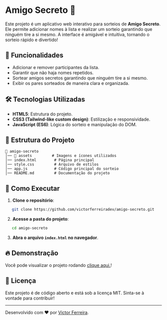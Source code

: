 # Amigo Secreto 🎁

Este projeto é um aplicativo web interativo para sorteios de **Amigo Secreto**. Ele permite adicionar nomes à lista e realizar um sorteio garantindo que ninguém tire a si mesmo. A interface é amigável e intuitiva, tornando o sorteio rápido e divertido!

## 📌 Funcionalidades
- Adicionar e remover participantes da lista.
- Garantir que não haja nomes repetidos.
- Sortear amigos secretos garantindo que ninguém tire a si mesmo.
- Exibir os pares sorteados de maneira clara e organizada.

## 🛠️ Tecnologias Utilizadas
- **HTML5**: Estrutura do projeto.
- **CSS3 (Tailwind-like custom design)**: Estilização e responsividade.
- **JavaScript (ES6)**: Lógica do sorteio e manipulação do DOM.

## 📂 Estrutura do Projeto
```
📁 amigo-secreto
│── 📂 assets         # Imagens e ícones utilizados
│── index.html        # Página principal
│── style.css         # Arquivo de estilos
│── app.js            # Código principal do sorteio
│── README.md         # Documentação do projeto
```

## 🚀 Como Executar
1. **Clone o repositório**:
```bash
   git clone https://github.com/victorferreiradev/amigo-secreto.git
```
2. **Acesse a pasta do projeto**:
```bash
   cd amigo-secreto
```
3. **Abra o arquivo `index.html` no navegador**.

## 🔥 Demonstração
Você pode visualizar o projeto rodando [clique aqui.]([https://seu-usuario.github.io/amigo-secreto](https://victorferreiradev.github.io/amigo-secreto/))!

## 📜 Licença
Este projeto é de código aberto e está sob a licença MIT. Sinta-se à vontade para contribuir!

---
Desenvolvido com ❤️ por [Victor Ferreira](https://github.com/victorferreiradev).

